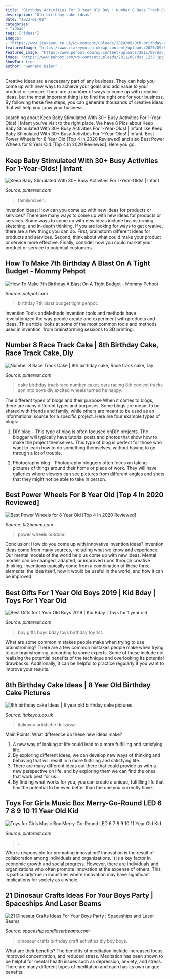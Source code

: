 ```yaml
---
title: "Birthday Activities For 8 Year Old Boy : Number 8 Race Track Cake"
description: "8th birthday cake ideas"
date: "2023-01-08"
categories:
- "ideas"
tags: ["ideas"]
images:
- "https://www.itakeyou.co.uk/wp-content/uploads/2020/09/8th-brithday-cake-2.jpg"
featuredImage: "https://www.itakeyou.co.uk/wp-content/uploads/2020/09/8th-brithday-cake-2.jpg"
featured_image: "https://www.pehpot.com/wp-content/uploads/2011/08/dsc_1233.jpg?w=300"
image: "https://www.pehpot.com/wp-content/uploads/2011/08/dsc_1233.jpg?w=300"
ShowToc: true
author: "Gennaro Beier"
---
```



Creative ideas are a necessary part of any business. They can help you come up with new ways to achieve your goals and add value to your product or service. There are a number of ways to come up with creative ideas, but the most important thing is to find the right one for your business. By following these five steps, you can generate thousands of creative ideas that will help you grow your business.

	

		
searching about Keep Baby Stimulated With 30+ Busy Activities For 1-Year-Olds! | Infant you've visit to the right place. We have 8 Pics about Keep Baby Stimulated With 30+ Busy Activities For 1-Year-Olds! | Infant like Keep Baby Stimulated With 30+ Busy Activities For 1-Year-Olds! | Infant, Best Power Wheels for 8 Year Old [Top 4 In 2020 Reviewed] and also Best Power Wheels for 8 Year Old [Top 4 In 2020 Reviewed]. Here you go:
		
    
## Keep Baby Stimulated With 30+ Busy Activities For 1-Year-Olds! | Infant

<img loading=lazy src="https://i.pinimg.com/originals/d5/a0/70/d5a0706869bb7d238399a8cb43eb046a.jpg" onerror="this.onerror=null;this.src='https://tse4.mm.bing.net/th?id=OIP.PA878m94z-n2tBVeUOyBtgHaLH&amp;pid=15.1';" alt="Keep Baby Stimulated With 30+ Busy Activities For 1-Year-Olds! | Infant">

_Source: pinterest.com_

>familymaven. 

	

Invention ideas: How can you come up with new ideas for products or services?
There are many ways to come up with new ideas for products or services. Some ways to come up with new ideas include brainstorming, sketching, and in-depth thinking. If you are looking for ways to get creative, there are a few things you can do. First, brainstorm different ideas for products and services. Second, think about what could make your product or service more effective. Finally, consider how you could market your product or service to potential customers.

    
## How To Make 7th Birthday A Blast On A Tight Budget - Mommy Pehpot

<img loading=lazy src="https://www.pehpot.com/wp-content/uploads/2011/08/dsc_1233.jpg?w=300" onerror="this.onerror=null;this.src='https://tse1.mm.bing.net/th?id=OIP.s6NSRRC4d3_HYO4KhRZ-WgHaE9&amp;pid=15.1';" alt="How To Make 7th Birthday A Blast On A Tight Budget - Mommy Pehpot">

_Source: pehpot.com_

>birthday 7th blast budget tight pehpot. 

	

Invention Tools andMethods
Invention tools and methods have revolutionized the way people create and experiment with products and ideas. This article looks at some of the most common tools and methods used in invention, from brainstorming sessions to 3D printing.

    
## Number 8 Race Track Cake | 8th Birthday Cake, Race Track Cake, Diy

<img loading=lazy src="https://i.pinimg.com/736x/81/2a/02/812a02890c8072418f0214f54addfeb4--homemade-birthday-cakes-cake-birthday.jpg" onerror="this.onerror=null;this.src='https://tse4.mm.bing.net/th?id=OIP.TckGd71W8bN6auVsrotDjAHaKJ&amp;pid=15.1';" alt="Number 8 Race Track Cake | 8th birthday cake, Race track cake, Diy">

_Source: pinterest.com_

>cake birthday track race number cakes cars racing 8th coolest tracks son into boys diy excited wheels turned he happy. 

	

The different types of blogs and their purpose
When it comes to blogs, there are many different types and purposes. Some blogs are meant to be shared with friends and family, while others are meant to be used as an informational source for a specific project. Here are four example types of blogs: 
1. DIY blog – This type of blog is often focused onDIY projects. The blogger will typically have tutorial posts and photos that show how to make the project themselves. This type of blog is perfect for those who want to learn how to do something themselves, without having to go through a lot of trouble. 

2. Photography blog – Photography bloggers often focus on taking pictures of things around their home or place of work. They will have galleries where viewers can see pictures from different angles and shots that they might not be able to take in person.

    
## Best Power Wheels For 8 Year Old [Top 4 In 2020 Reviewed]

<img loading=lazy src="https://www.fit2bmom.com/wp-content/uploads/2018/02/power-wheels-for-8-year-old-featured.jpg" onerror="this.onerror=null;this.src='https://tse1.mm.bing.net/th?id=OIP.JYZH57pru62r8lvCuCI6cgHaHa&amp;pid=15.1';" alt="Best Power Wheels for 8 Year Old [Top 4 In 2020 Reviewed]">

_Source: fit2bmom.com_

>power wheels outdoor. 

	

Conclusion: How do you come up with innovative invention ideas?
Invention ideas come from many sources, including what we know and experience. Our mental models of the world help us come up with new ideas. Mental models can be changed, adapted, or improved upon through creative thinking. Inventions typically come from a combination of these three elements: the idea itself, how it would be useful in the world, and how it can be improved.

    
## Best Gifts For 1 Year Old Boys 2019 | Kid Bday | Toys For 1 Year Old

<img loading=lazy src="https://i.pinimg.com/736x/21/2a/07/212a07793155f3cbcd7ff11648422cd1.jpg" onerror="this.onerror=null;this.src='https://tse4.mm.bing.net/th?id=OIP.sS4Q561LArFypVo98Fx4JAHaPG&amp;pid=15.1';" alt="Best Gifts for 1 Year Old Boys 2019 | Kid Bday | Toys for 1 year old">

_Source: pinterest.com_

>boy gifts boys bday toys birthday toy 1st. 

	

What are some common mistakes people make when trying to use brainstroming?
There are a few common mistakes people make when trying to use brainstroming, according to some experts. Some of these include not realizing the potential benefits of the technique and overlooking its potential drawbacks. Additionally, it can be helpful to practice regularly if you want to improve your results.

    
## 8th Birthday Cake Ideas | 8 Year Old Birthday Cake Pictures

<img loading=lazy src="https://www.itakeyou.co.uk/wp-content/uploads/2020/09/8th-brithday-cake-2.jpg" onerror="this.onerror=null;this.src='https://tse3.mm.bing.net/th?id=OIP.jXa6U5LJhGusc47Fm6rFBAHaLx&amp;pid=15.1';" alt="8th birthday cake Ideas | 8 year old birthday cake pictures">

_Source: itakeyou.co.uk_

>itakeyou artistiche deliziose. 

	

Main Points: What difference do these new ideas make?
1. A new way of looking at life could lead to a more fulfilling and satisfying life.
2. By exploring different ideas, we can develop new ways of thinking and behaving that will result in a more fulfilling and satisfying life.
3. There are many different ideas out there that could provide us with a new perspective on life, and by exploring them we can find the ones that work best for us.
4. By finding what works for you, you can create a unique, fulfilling life that has the potential to be even better than the one you currently have.

    
## Toys For Girls Music Box Merry-Go-Round LED 6 7 8 9 10 11 Year Old Kid

<img loading=lazy src="https://i.pinimg.com/736x/5b/35/ce/5b35ce1face4cfc4328dcf8ceb0ae2b1.jpg" onerror="this.onerror=null;this.src='https://tse3.mm.bing.net/th?id=OIP.Jn7ohawJZSQ14wJjtZG49gHaHa&amp;pid=15.1';" alt="Toys for Girls Music Box Merry-Go-Round LED 6 7 8 9 10 11 Year Old Kid">

_Source: pinterest.com_

>. 

	

Who is responsible for promoting innovation?
Innovation is the result of collaboration among individuals and organizations. It is a key factor in economic growth and social progress. However, there are individuals and organizations who often promote innovation at the expense of others. This is particularlytrue in industries where innovation may have significant implications for society as a whole.

    
## 21 Dinosaur Crafts Ideas For Your Boys Party | Spaceships And Laser Beams

<img loading=lazy src="http://spaceshipsandlaserbeams.com/wp-content/uploads/2015/09/dinosaur-birthday-party-crafts-activities.jpg" onerror="this.onerror=null;this.src='https://tse4.mm.bing.net/th?id=OIP.pe86Y3Rht-0nxe3mtWD0awHaLH&amp;pid=15.1';" alt="21 Dinosaur Crafts Ideas For Your Boys Party | Spaceships and Laser Beams">

_Source: spaceshipsandlaserbeams.com_

>dinosaur crafts birthday craft activities diy boy boys. 

	

What are their benefits?
The benefits of meditation include increased focus, improved concentration, and reduced stress. Meditation has been shown to be helpful for mental health issues such as depression, anxiety, and stress. There are many different types of meditation and each has its own unique benefits.

